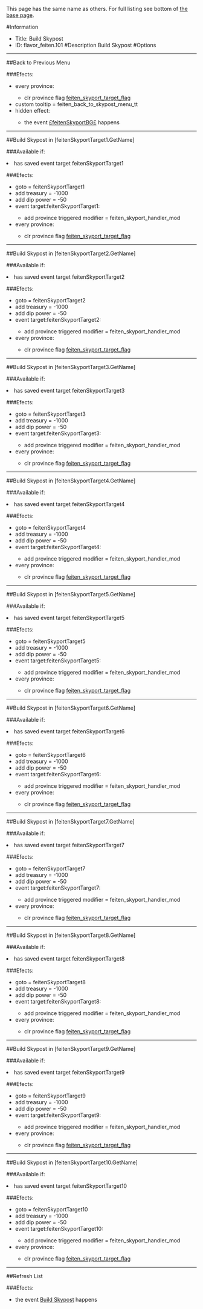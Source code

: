 This page has the same name as others. For full listing see bottom of [the base page](build_skypost.md).

#Information
 - Title: Build Skypost
 - ID: flavor_feiten.101
#Description
Build Skypost
#Options

___
##Back to Previous Menu

###Efects:<ul><li>every province:</li><ul><li>clr province flag [feiten_skyport_target_flag](../flags/feiten_skyport_target_flag.md)</li></ul><li>custom tooltip = feiten_back_to_skypost_menu_tt</li><li>hidden effect:</li><ul><li>the event [£feitenSkyportBG£](../events/psfeitenskyportbgps.md) happens</li></ul></ul>

___
##Build Skypost in [feitenSkyportTarget1.GetName]

###Available if:
<li>has saved event target feitenSkyportTarget1</li>

###Efects:<ul><li>goto = feitenSkyportTarget1</li><li>add treasury = -1000</li><li>add dip power = -50</li><li>event target:feitenSkyportTarget1:</li><ul><li>add province triggered modifier = feiten_skyport_handler_mod</li></ul><li>every province:</li><ul><li>clr province flag [feiten_skyport_target_flag](../flags/feiten_skyport_target_flag.md)</li></ul></ul>

___
##Build Skypost in [feitenSkyportTarget2.GetName]

###Available if:
<li>has saved event target feitenSkyportTarget2</li>

###Efects:<ul><li>goto = feitenSkyportTarget2</li><li>add treasury = -1000</li><li>add dip power = -50</li><li>event target:feitenSkyportTarget2:</li><ul><li>add province triggered modifier = feiten_skyport_handler_mod</li></ul><li>every province:</li><ul><li>clr province flag [feiten_skyport_target_flag](../flags/feiten_skyport_target_flag.md)</li></ul></ul>

___
##Build Skypost in [feitenSkyportTarget3.GetName]

###Available if:
<li>has saved event target feitenSkyportTarget3</li>

###Efects:<ul><li>goto = feitenSkyportTarget3</li><li>add treasury = -1000</li><li>add dip power = -50</li><li>event target:feitenSkyportTarget3:</li><ul><li>add province triggered modifier = feiten_skyport_handler_mod</li></ul><li>every province:</li><ul><li>clr province flag [feiten_skyport_target_flag](../flags/feiten_skyport_target_flag.md)</li></ul></ul>

___
##Build Skypost in [feitenSkyportTarget4.GetName]

###Available if:
<li>has saved event target feitenSkyportTarget4</li>

###Efects:<ul><li>goto = feitenSkyportTarget4</li><li>add treasury = -1000</li><li>add dip power = -50</li><li>event target:feitenSkyportTarget4:</li><ul><li>add province triggered modifier = feiten_skyport_handler_mod</li></ul><li>every province:</li><ul><li>clr province flag [feiten_skyport_target_flag](../flags/feiten_skyport_target_flag.md)</li></ul></ul>

___
##Build Skypost in [feitenSkyportTarget5.GetName]

###Available if:
<li>has saved event target feitenSkyportTarget5</li>

###Efects:<ul><li>goto = feitenSkyportTarget5</li><li>add treasury = -1000</li><li>add dip power = -50</li><li>event target:feitenSkyportTarget5:</li><ul><li>add province triggered modifier = feiten_skyport_handler_mod</li></ul><li>every province:</li><ul><li>clr province flag [feiten_skyport_target_flag](../flags/feiten_skyport_target_flag.md)</li></ul></ul>

___
##Build Skypost in [feitenSkyportTarget6.GetName]

###Available if:
<li>has saved event target feitenSkyportTarget6</li>

###Efects:<ul><li>goto = feitenSkyportTarget6</li><li>add treasury = -1000</li><li>add dip power = -50</li><li>event target:feitenSkyportTarget6:</li><ul><li>add province triggered modifier = feiten_skyport_handler_mod</li></ul><li>every province:</li><ul><li>clr province flag [feiten_skyport_target_flag](../flags/feiten_skyport_target_flag.md)</li></ul></ul>

___
##Build Skypost in [feitenSkyportTarget7.GetName]

###Available if:
<li>has saved event target feitenSkyportTarget7</li>

###Efects:<ul><li>goto = feitenSkyportTarget7</li><li>add treasury = -1000</li><li>add dip power = -50</li><li>event target:feitenSkyportTarget7:</li><ul><li>add province triggered modifier = feiten_skyport_handler_mod</li></ul><li>every province:</li><ul><li>clr province flag [feiten_skyport_target_flag](../flags/feiten_skyport_target_flag.md)</li></ul></ul>

___
##Build Skypost in [feitenSkyportTarget8.GetName]

###Available if:
<li>has saved event target feitenSkyportTarget8</li>

###Efects:<ul><li>goto = feitenSkyportTarget8</li><li>add treasury = -1000</li><li>add dip power = -50</li><li>event target:feitenSkyportTarget8:</li><ul><li>add province triggered modifier = feiten_skyport_handler_mod</li></ul><li>every province:</li><ul><li>clr province flag [feiten_skyport_target_flag](../flags/feiten_skyport_target_flag.md)</li></ul></ul>

___
##Build Skypost in [feitenSkyportTarget9.GetName]

###Available if:
<li>has saved event target feitenSkyportTarget9</li>

###Efects:<ul><li>goto = feitenSkyportTarget9</li><li>add treasury = -1000</li><li>add dip power = -50</li><li>event target:feitenSkyportTarget9:</li><ul><li>add province triggered modifier = feiten_skyport_handler_mod</li></ul><li>every province:</li><ul><li>clr province flag [feiten_skyport_target_flag](../flags/feiten_skyport_target_flag.md)</li></ul></ul>

___
##Build Skypost in [feitenSkyportTarget10.GetName]

###Available if:
<li>has saved event target feitenSkyportTarget10</li>

###Efects:<ul><li>goto = feitenSkyportTarget10</li><li>add treasury = -1000</li><li>add dip power = -50</li><li>event target:feitenSkyportTarget10:</li><ul><li>add province triggered modifier = feiten_skyport_handler_mod</li></ul><li>every province:</li><ul><li>clr province flag [feiten_skyport_target_flag](../flags/feiten_skyport_target_flag.md)</li></ul></ul>

___
##Refresh List

###Efects:<ul><li>the event [Build Skypost](../events/build_skypost.md) happens</li></ul>
